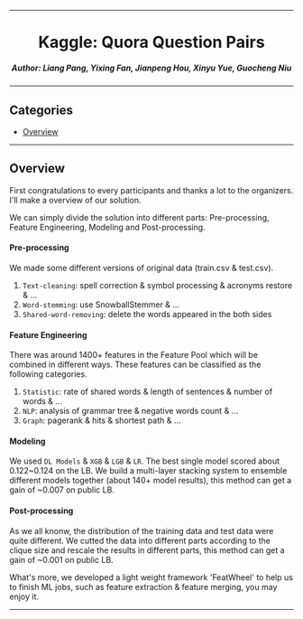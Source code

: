 ****

#	<center>Kaggle: Quora Question Pairs</center>
##### <center>Author: Liang Pang, Yixing Fan, Jianpeng Hou, Xinyu Yue, Guocheng Niu</center>

****

##	Categories
*	[Overview](#overview)

****

##	<a name="overview">Overview</a>

First congratulations to every participants and thanks a lot to the organizers. I'll make a overview of our solution. 

We can simply divide the solution into different parts: Pre-processing, Feature Engineering, Modeling and Post-processing.

#### Pre-processing

We made some different versions of original data (train.csv & test.csv).

1.	`Text-cleaning`: spell correction & symbol processing & acronyms restore & ...
2. `Word-stemming`: use SnowballStemmer & ...
3. `Shared-word-removing`: delete the words appeared in the both sides

#### Feature Engineering

There was around 1400+ features in the Feature Pool which will be combined in different ways. These features can be classified as the following categories.

1.	`Statistic`: rate of shared words & length of sentences & number of words & ...
2.	`NLP`: analysis of grammar tree & negative words count & ...
3. `Graph`: pagerank & hits & shortest path & ...

#### Modeling

We used `DL Models` & `XGB` & `LGB` & `LR`. The best single model scored about 0.122~0.124 on the LB. We build a multi-layer stacking system to ensemble different models together (about 140+ model results), this method can get a gain of ~0.007 on public LB.

#### Post-processing

As we all knonw, the distribution of the training data and test data were quite different. We cutted the data into different parts  according to the clique size and rescale the results in different parts, this method can get a gain of ~0.001 on public LB. 

What's more, we developed a light weight framework 'FeatWheel' to help us to finish ML jobs, such as feature extraction & feature merging, you may enjoy it.

****


